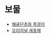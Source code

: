 # 보물
- [해골단추와 목걸이](https://github.com/moomin-04/YOLO-2018920056/tree/%ED%95%B4%EA%B3%A8%EB%8B%A8%EC%B6%94%EC%99%80%EB%AA%A9%EA%B1%B8%EC%9D%B4)
- [오리지널 세포체](https://github.com/moomin-04/YOLO-2018920056/tree/%EC%98%A4%EB%A6%AC%EC%A7%80%EB%84%90%EC%84%B8%ED%8F%AC%EC%B2%B4)
